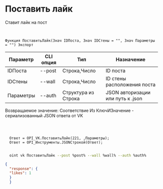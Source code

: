 ﻿---
sidebar_position: 1
---

# Поставить лайк
 Ставит лайк на пост


<br/>


`Функция ПоставитьЛайк(Знач IDПоста, Знач IDСтены = "", Знач Параметры = "") Экспорт`

  | Параметр | CLI опция | Тип | Назначение |
  |-|-|-|-|
  | IDПоста | --post | Строка,Число | ID поста |
  | IDСтены | --wall | Строка,Число | ID стены расположения поста |
  | Параметры | --auth | Структура из Строка | JSON авторизации или путь к .json |

  
  Возвращаемое значение:   Соответствие Из КлючИЗначение - сериализованный JSON ответа от VK

<br/>




```bsl title="Пример кода"
  
  Ответ = OPI_VK.ПоставитьЛайк(221, ,Параметры);
  Ответ = OPI_Инструменты.JSONСтрокой(Ответ);
```
	


```sh title="Пример команды CLI"
    
  oint vk ПоставитьЛайк --post %post% --wall %wall% --auth %auth%

```

```json title="Результат"
{
  "response": {
  "likes": 1
  }
  }
```
